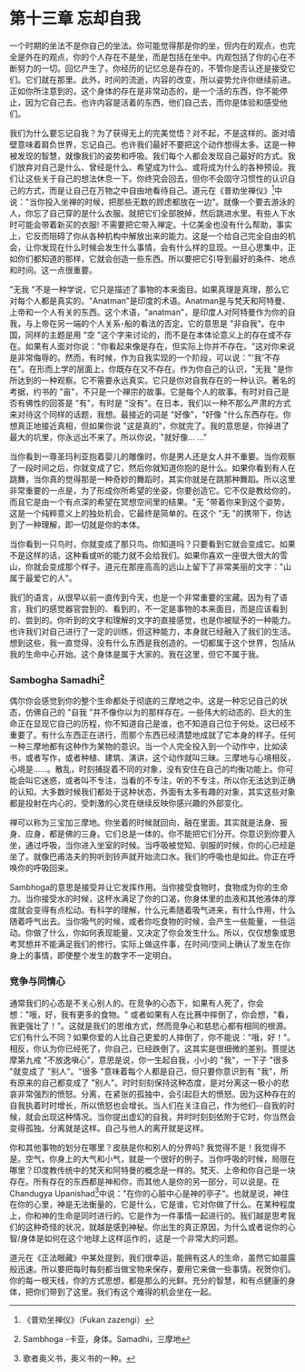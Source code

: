 # 第十三章 忘却自我

一个时期的坐法不是你自己的坐法。你可能觉得那是你的坐，但内在的观点，也完全是外在的观点，你的个人存在不是坐，而是包括在坐中。内观包括了你的心在不断努力的一切。回忆产生了。你经历的记忆总是存在的，不管你是否认还是接受它们。它们就在那里。此外，时间的流逝，内容的改变，所以姿势允许你继续前进。正如你所注意到的，这个身体的存在是非常动态的，是一个活的东西，你不能停止，因为它自己去。也许内容是活着的东西，他们自己去，而你是体验和感受他们。

我们为什么要忘记自我？为了获得无上的完美觉悟？对不起，不是这样的。面对墙壁意味着肩负世界，忘记自己。也许我们最好不要把这个动作想得太多。这是一种被发现的智慧，就像我们的姿势和呼吸。我们每个人都会发现自己最好的方式。我们放弃对自己是什么、曾经是什么、希望成为什么、或将成为什么的各种预设。我们让这些关于自己的想法休息一下。你终究会回去，但你不会固守习惯性的认识自己的方式，而是让自己在万物之中自由地看待自己。道元在《普劝坐禅仪》[^1]中说："当你投入坐禅的时候，把那些无数的顾虑都放在一边"。就像一个要去游泳的人，你忘了自己穿的是什么衣服。就把它们全部脱掉，然后跳进水里。有些人下水时可能会带着新买的衣服! 不需要把它带入禅定。十亿美金也没有什么帮助，事实上，它反而阻碍了你从各种机构中解放出来的能力。这是一个给自己完全自由的机会，让你发现在什么时候会发生什么事情，会有什么样的显现。一旦心思集中，正如你们都知道的那样，它就会创造一些东西。所以要把它引导到最好的条件、地点和时间。这一点很重要。

"无我 "不是一种学说，它只是描述了事物的本来面目。如果真理是真理，那么它对每个人都是真实的。"Anatman"是印度的术语。Anatman是与梵天和阿特曼、上帝和一个人有关的东西。这个术语，"anatman"，是印度人对阿特曼作为你的自我，与上帝在另一端的个人关系-船的看法的否定。它的意思是 "非自我"。在中国，同样的主题是用 "空 "这个字来讨论的，而不是在本体论意义上的存在或不存在。如果有人面对你说："你看起来像是存在，但实际上你并不存在。"这对你来说是非常侮辱的。然而，有时候，作为自我实现的一个阶段，可以说："'我'不存在"。在形而上学的层面上，你既存在又不存在。作为你自己的认识，"无我 "是你所达到的一种观察。它不需要永远真实。它只是你对自我存在的一种认识。著名的考据，约书的 "亩"，不只是一个禅宗的故事。它是每个人的故事。有时对自己是否有佛性的回答是 "有"，有时是 "没有"。在日本，我们以一种不那么严肃的方式来对待这个同样的话题，我想。最接近的词是 "好像"，"好像 "什么东西存在。你想真正地接近真相，但如果你说 "这是真的"，你就完了。我的意思是，你掉进了最大的坑里，你永远出不来了。所以你说，"就好像... ..."

当你看到一尊圣玛利亚抱着婴儿的雕像时，你是男人还是女人并不重要。当你观察了一段时间之后，你就变成了它，然后你就知道你抱的是什么。如果你看到有人在跳舞，当你真的觉得那是一种奇妙的舞蹈时，其实你就是在跳那种舞蹈。所以这里非常重要的一点是，为了形成你所希望的坐姿，你要创造它。它不仅是教给你的，而且它是由一个有点深的希望在冥想空间里的结果。"无 "带着你来到这个姿势，这是一个纯粹意义上的独处机会，它最终是简单的。在这个 "无 "的携带下，你达到了一种理解，即一切就是你的本体。

当你看到一只鸟时，你就变成了那只鸟。你知道吗？只要看到它就会变成它。如果不是这样的话，这种看或听的能力就不会给我们。如果你喜欢一座很大很大的雪山，你就会变成那个样子。道元在那座高高的远山上留下了非常美丽的文字："山属于最爱它的人"。

我们的语言，从很早以前一直传到今天，也是一个非常重要的宝藏。因为有了语言，我们的感觉器官尝到的、看到的，不一定是事物的本来面目，而是应该看到的、尝到的。你听到的文字和理解的文字的直接感觉，也是你被赋予的一种能力。也许我们对自己进行了一定的训练，但这种能力，本身就已经融入了我们的生活。想到这些，我一直觉得，没有什么东西是我创造的。一切都属于这个世界，包括从我的生命中心开始。这个身体是属于大家的。我在这里，但它不属于我。

### Sambogha Samadhi[^2]
偶尔你会感觉到你的整个生命都处于彻底的三摩地之中。这是一种忘记自己的状态，仿佛自己的 "自我 "并不像你以为的那样存在。一些伟大的动态的、巨大的生命正在显现它自己的历程，你不知道自己是谁，也不知道自己位于何处。这已经不重要了。有什么东西正在进行，而那个东西已经清楚地成就了它本身的样子。任何一种三摩地都有这种作为某物的意识。当一个人完全投入到一个动作中，比如读书，或者写作，或者种植、建筑、演讲，这个动作就叫三昧。三摩地与心境相反，心境是......。散乱，时刻捕捉着不同的对象，没有安住在自己的均衡功能上。你可能会叫它迷惑，或者叫不专注，当看的不专注，听的不专注，所以你无法达到正确的认知。大多数时候我们都处于这种状态，外面有太多有趣的对象，其实这些对象都是投射在内心的，受刺激的心灵在继续反映你感兴趣的外部变化。

禅可以称为三宝加三摩地。你坐着的时候就回向，融在里面。其实就是法身、报身、应身，都是佛的三身。它们总是一体的。你不能把它们分开。你意识到你要入坐，通过呼吸，当你进入坐室的时候。当呼吸被觉知、驯服的时候，你的心已经是坐了。就像巴甫洛夫的狗听到铃声就开始流口水。我们的呼吸也是如此。你正在呼唤你的呼吸回来。

Sambhoga的意思是接受并让它发挥作用。当你接受食物时，食物成为你的生命力。当你接受水的时候，这杯水满足了你的口渴，你身体里的血液和其他液体的厚度就会变得有点松动。有科学的理解，什么元素随着吸气进来，有什么作用，什么随着呼气出去。当你吸气的时候，或者你吃食物的时候，会产生一些能量，一些运动。你做了什么，你如何表现能量，又决定了你会发生什么。所以，仅仅想象或思考冥想并不能满足我们的修行。实际上做这件事，在时间/空间上确认了发生在你身上的事情，即使整个发生的数字不一定明白。

### 竞争与同情心

通常我们的心态是不关心别人的。在竞争的心态下，如果有人死了，你会想："哦，好，我有更多的食物。" 或者如果有人在比赛中摔倒了，你会想，"看，我更强壮了！"。这就是我们的思维方式，然而竞争心和慈悲心都有相同的根源。它们有什么不同？如果你爱的人比自己更爱的人摔倒了，你不能说："哦，好！"。相反，你认为你已经死了，你自己，已经跌倒了。这其实是很细微的差别。菩提达摩第九戒 "不放逸嗔心"，意思是说，你一生起自我，小小的 "我"，一下子 "很多 "就变成了 "别人"。"很多 "意味着每个人都是自己，但只要你意识到有 "我"，所有原来的自己都变成了 "别人"。时时刻刻保持这种态度，是对分离这一极小的悲哀非常强烈的愤怒。分离，在紧张的孤独中，会引起巨大的愤怒。因为这种存在的自我执着时时增长，所以愤怒也会增长。当人们在关注自己，作为他们--自我的时候，就会出现这种情况。当你提出虚幻的自我，并时时刻刻依附于它时，你当然会变得孤独。分离就是这样。自己与他人的离开就是这样。

你和其他事物的划分在哪里？皮肤是你和别人的分界吗? 我觉得不是！我觉得不是。空气，你身上的大气和小气，就是一个很好的例子。当你呼吸的时候，局限在哪里？印度教传统中的梵天和阿特曼的概念是一样的。梵天、上帝和你自己是一块存在。所有存在的东西都是神和你，而其他人是你的另一部分，可以说是。在Chandugya Upanishad[^3]中说："在你的心脏中心是神的亭子"。也就是说，神住在你的心里，神是无法衡量的，它是什么，它是谁，它对你做了什么。在某种程度上，你和神的生命是同时进行的。它是作为一件事情一起进行的。我们越是思考我们的这种奇怪的状况，就越是感到神秘。你出生的真正原因，为什么或者说你的心智/身体是如何在这个地球上这样运作的，这是一个非常大的问题。

道元在《正法眼藏》中某处提到，我们很幸运，能拥有这人的生命，虽然它如晨露般迅速。所以要把每时每刻都当做宝物来保存，要用它来做一些事情。祝贺你们。你的每一根天线，你的方式思想，都是那么的光鲜。充分的智慧，和有点健康的身体，把你们带到了这里。我们有这个难得的机会坐在一起。

[^1]: 《普劝坐禅仪》（Fukan zazengi）
[^2]: Sambhoga -卡亚，身体。Samadhi，三摩地
[^3]: 歌者奥义书，奥义书的一种。

